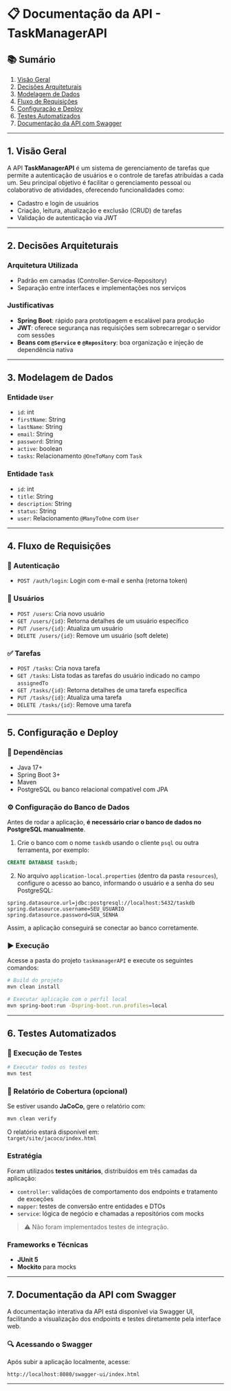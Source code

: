 # 📋 Documentação da API - TaskManagerAPI

## 📚 Sumário

1. [Visão Geral](#1-visão-geral)
2. [Decisões Arquiteturais](#2-decisões-arquiteturais)
3. [Modelagem de Dados](#3-modelagem-de-dados)
4. [Fluxo de Requisições](#4-fluxo-de-requisições)
5. [Configuração e Deploy](#5-configuração-e-deploy)
6. [Testes Automatizados](#6-testes-automatizados)
7. [Documentação da API com Swagger](#7-documentação-da-api-com-swagger)


---

## 1. Visão Geral

A API **TaskManagerAPI** é um sistema de gerenciamento de tarefas que permite a autenticação de usuários e o controle de tarefas atribuídas a cada um. Seu principal objetivo é facilitar o gerenciamento pessoal ou colaborativo de atividades, oferecendo funcionalidades como:

- Cadastro e login de usuários
- Criação, leitura, atualização e exclusão (CRUD) de tarefas
- Validação de autenticação via JWT

---

## 2. Decisões Arquiteturais

### Arquitetura Utilizada
- Padrão em camadas (Controller-Service-Repository)
- Separação entre interfaces e implementações nos serviços

### Justificativas
- **Spring Boot**: rápido para prototipagem e escalável para produção
- **JWT**: oferece segurança nas requisições sem sobrecarregar o servidor com sessões
- **Beans com `@Service` e `@Repository`**: boa organização e injeção de dependência nativa

---

## 3. Modelagem de Dados

### Entidade `User`
- `id`: int
- `firstName`: String
- `lastName`: String
- `email`: String
- `password`: String
- `active`: boolean
- `tasks`: Relacionamento `@OneToMany` com `Task`

### Entidade `Task`
- `id`: int
- `title`: String
- `description`: String
- `status`: String
- `user`: Relacionamento `@ManyToOne` com `User`

---

## 4. Fluxo de Requisições

### 🔐 Autenticação
- `POST /auth/login`: Login com e-mail e senha (retorna token)

### 👤 Usuários
- `POST /users`: Cria novo usuário
- `GET /users/{id}`: Retorna detalhes de um usuário específico
- `PUT /users/{id}`: Atualiza um usuário
- `DELETE /users/{id}`: Remove um usuário (soft delete)

### ✅ Tarefas
- `POST /tasks`: Cria nova tarefa
- `GET /tasks`: Lista todas as tarefas do usuário indicado no campo `assignedTo`
- `GET /tasks/{id}`: Retorna detalhes de uma tarefa específica
- `PUT /tasks/{id}`: Atualiza uma tarefa
- `DELETE /tasks/{id}`: Remove uma tarefa

---

## 5. Configuração e Deploy

### 📁 Dependências
- Java 17+
- Spring Boot 3+
- Maven
- PostgreSQL ou banco relacional compatível com JPA

### ⚙️ Configuração do Banco de Dados

Antes de rodar a aplicação, **é necessário criar o banco de dados no PostgreSQL manualmente**.

1. Crie o banco com o nome `taskdb` usando o cliente `psql` ou outra ferramenta, por exemplo:

```sql
CREATE DATABASE taskdb;
```

2. No arquivo `application-local.properties` (dentro da pasta `resources`), configure o acesso ao banco, informando o usuário e a senha do seu PostgreSQL:

```properties
spring.datasource.url=jdbc:postgresql://localhost:5432/taskdb
spring.datasource.username=SEU_USUARIO
spring.datasource.password=SUA_SENHA
```

Assim, a aplicação conseguirá se conectar ao banco corretamente.

### ▶️ Execução

Acesse a pasta do projeto `taskmanagerAPI` e execute os seguintes comandos:

```bash
# Build do projeto
mvn clean install

# Executar aplicação com o perfil local
mvn spring-boot:run -Dspring-boot.run.profiles=local
```

---

## 6. Testes Automatizados

### 🧪 Execução de Testes

```bash
# Executar todos os testes
mvn test
```

### 🧪 Relatório de Cobertura (opcional)

Se estiver usando **JaCoCo**, gere o relatório com:

```bash
mvn clean verify
```

O relatório estará disponível em:  
`target/site/jacoco/index.html`

### Estratégia

Foram utilizados **testes unitários**, distribuídos em três camadas da aplicação:

- `controller`: validações de comportamento dos endpoints e tratamento de exceções
- `mapper`: testes de conversão entre entidades e DTOs
- `service`: lógica de negócio e chamadas a repositórios com mocks

> ⚠️ Não foram implementados testes de integração.

### Frameworks e Técnicas
- **JUnit 5**
- **Mockito** para mocks

---
## 7. Documentação da API com Swagger

A documentação interativa da API está disponível via Swagger UI, facilitando a visualização dos endpoints e testes diretamente pela interface web.

### 🔍 Acessando o Swagger

Após subir a aplicação localmente, acesse:

```
http://localhost:8080/swagger-ui/index.html
```
---